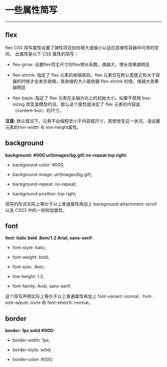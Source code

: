 # **一些属性简写**
***
## flex

flex CSS 简写属性设置了弹性项目如何增大或缩小以适应其弹性容器中可用的空间。
此属性是以下 CSS 属性的简写：

- flex-grow: 设置flex项主尺寸的flex增长系数。值越大，增长效果越明显

- flex-shrink: 指定了 flex 元素的收缩规则。flex 元素仅在默认宽度之和大于容器的时候才会发生收缩，其收缩的大小是依据 flex-shrink 的值。值越大效果越明显

- flex-basis: 指定了 flex 元素在主轴方向上的初始大小。如果不使用 box-sizing 改变盒模型的话，那么这个属性就决定了 flex 元素的内容盒（content-box）的尺寸。

**注意:** 默认情况下，元素不会缩短至小于内容框尺寸，若想改变这一状况，请设置元素的min-width 与 min-height属性。

## background

**background: #000 url(images/bg.gif) no-repeat top right:**

- background-color: #000;

- background-image: url(images/bg.gif);

- background-repeat: no-repeat;

- background-position: top right;

简写的形式实际上等价于以上普通属性再加上 background-attachment: scroll 以及 CSS3 中的一些附加属性。
## font
**font: italic bold .8em/1.2 Arial, sans-serif:**

- font-style: italic;

- font-weight: bold;

- font-size: .8em;

- line-height: 1.2;

- font-family: Arial, sans-serif;

这个简写声明实际上等价于以上普通属性再加上 font-variant: normal、font-size-adjust: none 和 font-stretch: normal。
## border
**border: 1px solid #000:**

- border-width: 1px;

- border-style: solid;

- border-color: #000;


